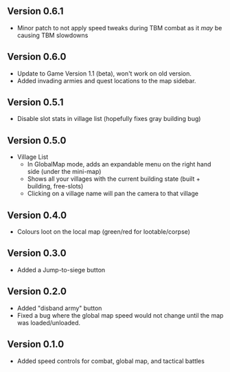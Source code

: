 ## Version 0.6.1

* Minor patch to not apply speed tweaks during TBM combat as it _may_ be causing TBM slowdowns

## Version 0.6.0

* Update to Game Version 1.1 (beta), won't work on old version.
* Added invading armies and quest locations to the map sidebar.

## Version 0.5.1

* Disable slot stats in village list (hopefully fixes gray building bug)

## Version 0.5.0

 * Village List
   * In GlobalMap mode, adds an expandable menu on the right hand side (under the mini-map)
   * Shows all your villages with the current building state (built + building, free-slots)
   * Clicking on a village name will pan the camera to that village

## Version 0.4.0

* Colours loot on the local map (green/red for lootable/corpse)

## Version 0.3.0

* Added a Jump-to-siege button

## Version 0.2.0

* Added "disband army" button
* Fixed a bug where the global map speed would not change until the map was loaded/unloaded.

## Version 0.1.0

* Added speed controls for combat, global map, and tactical battles
